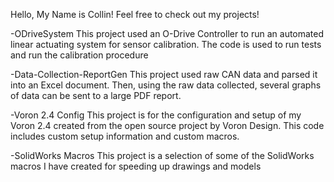 Hello, My Name is Collin!
Feel free to check out my projects!

-ODriveSystem
This project used an O-Drive Controller to run an automated linear actuating system for sensor calibration. The code is used to run tests and run the calibration procedure

-Data-Collection-ReportGen
This project used raw CAN data and parsed it into an Excel document. Then, using the raw data collected, several graphs of data can be sent to a large PDF report.

-Voron 2.4 Config
This project is for the configuration and setup of my Voron 2.4 created from the open source project by Voron Design. This code includes custom setup information and custom macros.

-SolidWorks Macros
This project is a selection of some of the SolidWorks macros I have created for speeding up drawings and models
